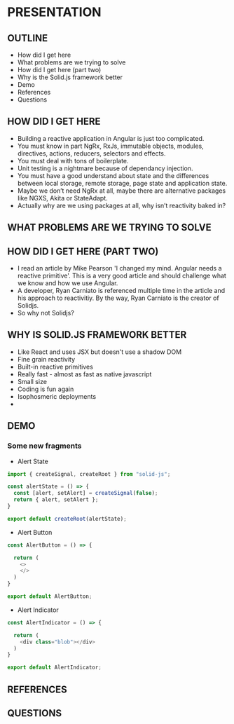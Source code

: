 # PRESENTATION

## OUTLINE
- How did I get here
- What problems are we trying to solve
- How did I get here (part two)
- Why is the Solid.js framework better
- Demo
- References
- Questions

## HOW DID I GET HERE
- Building a reactive application in Angular is just too complicated.
- You must know in part NgRx, RxJs, immutable objects, modules, directives, actions, reducers, selectors and effects.
- You must deal with tons of boilerplate.
- Unit testing is a nightmare because of dependancy injection.
- You must have a good understand about state and the differences between local storage, remote storage, page state and application state.
- Maybe we don’t need NgRx at all, maybe there are alternative packages like NGXS, Akita or StateAdapt.
- Actually why are we using packages at all, why isn’t reactivity baked in?

## WHAT PROBLEMS ARE WE TRYING TO SOLVE

## HOW DID I GET HERE (PART TWO)
- I read an article by Mike Pearson 'I changed my mind. Angular needs a reactive primitive'. This is a very good article and should challenge what we know and how we use Angular.
- A developer, Ryan Carniato is referenced multiple time in the article and his approach to reactivitiy. By the way, Ryan Carniato is the creator of Solidjs.
- So why not Solidjs?

## WHY IS SOLID.JS FRAMEWORK BETTER
- Like React and uses JSX but doesn't use a shadow DOM
- Fine grain reactivity
- Built-in reactive primitives
- Really fast - almost as fast as native javascript
- Small size
- Coding is fun again
- Isophosmeric deployments
- 

## DEMO

### Some new fragments
- Alert State
```javascript
import { createSignal, createRoot } from "solid-js";

const alertState = () => {
  const [alert, setAlert] = createSignal(false);
  return { alert, setAlert };
}

export default createRoot(alertState);
```

- Alert Button
```javascript
const AlertButton = () => {

  return (
    <>
    </>
  )
}

export default AlertButton;
```

- Alert Indicator
```javascript
const AlertIndicator = () => {

  return (
    <div class="blob"></div>
  )
}

export default AlertIndicator;
```

## REFERENCES

## QUESTIONS
